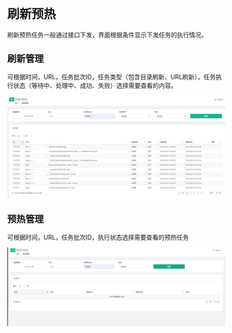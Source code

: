 # 刷新预热
刷新预热任务一般通过接口下发，界面根据条件显示下发任务的执行情况。

## 刷新管理
可根据时间，URL，任务批次ID，任务类型（包含目录刷新、URL刷新），任务执行状态（等待中、处理中、成功、失败）选择需要查看的内容。

![](https://github.com/zhoudshu/documents/blob/main/images/cdn/cdn_26.png)

## 预热管理
可根据时间，URL，任务批次ID，执行状态选择需要查看的预热任务

![](https://github.com/zhoudshu/documents/blob/main/images/cdn/cdn_27.png)

